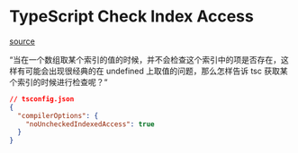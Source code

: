 # TypeScript Check Index Access

[source](https://twitter.com/vikingmute/status/1687016320272084992)

“当在一个数组取某个索引的值的时候，并不会检查这个索引中的项是否存在，这样有可能会出现很经典的在 undefined 上取值的问题，那么怎样告诉 tsc 获取某个索引的时候进行检查呢？“

```json
// tsconfig.json
{
  "compilerOptions": {
    "noUncheckedIndexedAccess": true
  }
}
```
